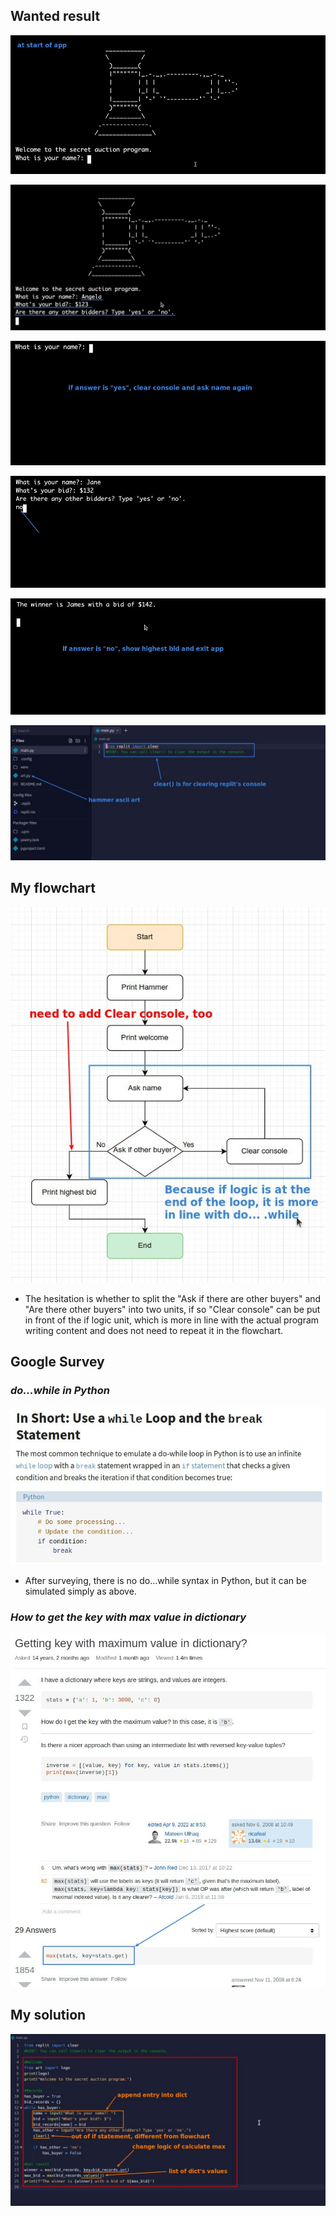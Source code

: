 ## **Wanted result**

![Alt final result: welcome](pic/01.jpg)

![Alt final result: questions](pic/02.jpg)

![Alt final result: start other bidder](pic/03.jpg)

![Alt final result: questions -> no](pic/04.jpg)

![Alt final result: print result](pic/05.jpg)

![Alt existed code and ascii art file](pic/06.jpg)

## **My flowchart**

![Alt flowchart](pic/07.jpg)

- The hesitation is whether to split the "Ask if there are other buyers" and "Are there other buyers" into two units, if so "Clear console" can be put in front of the if logic unit, which is more in line with the actual program writing content and does not need to repeat it in the flowchart.

## **Google Survey**

### _do...while in Python_

![Alt google while do](pic/08.jpg)

- After surveying, there is no do...while syntax in Python, but it can be simulated simply as above.

### _How to get the key with max value in dictionary_

![Alt google how to get key with max value in dict](pic/09.jpg)

## **My solution**

![Alt my solution](pic/10.jpg)
